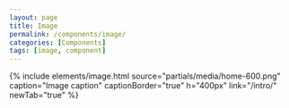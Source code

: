```yaml
---
layout: page
title: Image
permalink: /components/image/
categories: [Components]
tags: [image, component]
---
```


{% include elements/image.html 
  source="partials/media/home-600.png" 
  caption="Image caption"
  captionBorder="true"
  h="400px"
  link="/intro/"
  newTab="true"
%}